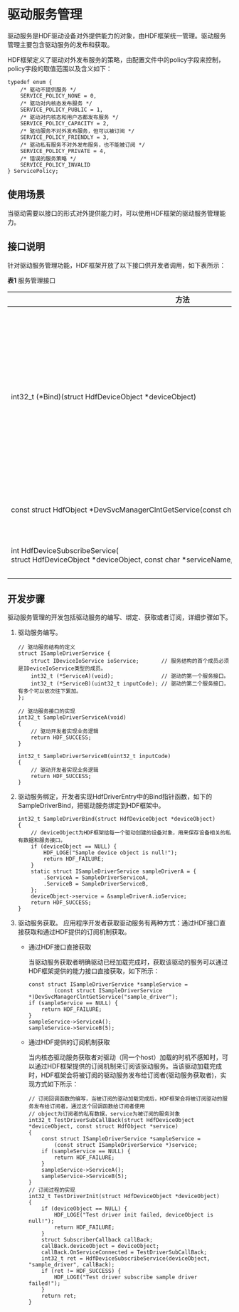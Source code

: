 # 驱动服务管理


驱动服务是HDF驱动设备对外提供能力的对象，由HDF框架统一管理。驱动服务管理主要包含驱动服务的发布和获取。


HDF框架定义了驱动对外发布服务的策略，由配置文件中的policy字段来控制，policy字段的取值范围以及含义如下：


  
```
typedef enum {
    /* 驱动不提供服务 */
    SERVICE_POLICY_NONE = 0,
    /* 驱动对内核态发布服务 */
    SERVICE_POLICY_PUBLIC = 1,
    /* 驱动对内核态和用户态都发布服务 */
    SERVICE_POLICY_CAPACITY = 2,
    /* 驱动服务不对外发布服务，但可以被订阅 */
    SERVICE_POLICY_FRIENDLY = 3,
    /* 驱动私有服务不对外发布服务，也不能被订阅 */
    SERVICE_POLICY_PRIVATE = 4,
    /* 错误的服务策略 */
    SERVICE_POLICY_INVALID
} ServicePolicy;
```


## 使用场景

当驱动需要以接口的形式对外提供能力时，可以使用HDF框架的驱动服务管理能力。


## 接口说明

针对驱动服务管理功能，HDF框架开放了以下接口供开发者调用，如下表所示：

  **表1** 服务管理接口

| 方法 | 描述 | 
| -------- | -------- |
| int32_t&nbsp;(\*Bind)(struct&nbsp;HdfDeviceObject&nbsp;\*deviceObject) | 需要驱动开发者实现Bind函数，将自己的服务接口绑定到HDF框架中。 | 
| const&nbsp;struct&nbsp;HdfObject&nbsp;\*DevSvcManagerClntGetService(const&nbsp;char&nbsp;\*svcName)| 获取驱动的服务。 | 
|int&nbsp;HdfDeviceSubscribeService(<br/>struct&nbsp;HdfDeviceObject&nbsp;\*deviceObject,&nbsp;const&nbsp;char&nbsp;\*serviceName,&nbsp;struct&nbsp;SubscriberCallback&nbsp;callback) | 订阅驱动的服务。 | 


## 开发步骤

驱动服务管理的开发包括驱动服务的编写、绑定、获取或者订阅，详细步骤如下。

1. 驱动服务编写。
     
   ```
   // 驱动服务结构的定义
   struct ISampleDriverService {
       struct IDeviceIoService ioService;       // 服务结构的首个成员必须是IDeviceIoService类型的成员。
       int32_t (*ServiceA)(void);               // 驱动的第一个服务接口。
       int32_t (*ServiceB)(uint32_t inputCode); // 驱动的第二个服务接口，有多个可以依次往下累加。
   };
   
   // 驱动服务接口的实现
   int32_t SampleDriverServiceA(void)
   {
       // 驱动开发者实现业务逻辑
       return HDF_SUCCESS;
   }
   
   int32_t SampleDriverServiceB(uint32_t inputCode)
   {
       // 驱动开发者实现业务逻辑
       return HDF_SUCCESS;
   }
   ```

2. 驱动服务绑定，开发者实现HdfDriverEntry中的Bind指针函数，如下的SampleDriverBind，把驱动服务绑定到HDF框架中。
     
   ```
   int32_t SampleDriverBind(struct HdfDeviceObject *deviceObject)
   {
       // deviceObject为HDF框架给每一个驱动创建的设备对象，用来保存设备相关的私有数据和服务接口。
       if (deviceObject == NULL) {
           HDF_LOGE("Sample device object is null!");
           return HDF_FAILURE;
       }
       static struct ISampleDriverService sampleDriverA = {
           .ServiceA = SampleDriverServiceA,
           .ServiceB = SampleDriverServiceB,
       };
       deviceObject->service = &sampleDriverA.ioService;
       return HDF_SUCCESS;
   }
   ```

3. 驱动服务获取。
   应用程序开发者获取驱动服务有两种方式：通过HDF接口直接获取和通过HDF提供的订阅机制获取。

   - 通过HDF接口直接获取

     当驱动服务获取者明确驱动已经加载完成时，获取该驱动的服务可以通过HDF框架提供的能力接口直接获取，如下所示：

        
      ```
      const struct ISampleDriverService *sampleService =
              (const struct ISampleDriverService *)DevSvcManagerClntGetService("sample_driver");
      if (sampleService == NULL) {
          return HDF_FAILURE;
      }
      sampleService->ServiceA();
      sampleService->ServiceB(5);
      ```
   - 通过HDF提供的订阅机制获取

     当内核态驱动服务获取者对驱动（同一个host）加载的时机不感知时，可以通过HDF框架提供的订阅机制来订阅该驱动服务。当该驱动加载完成时，HDF框架会将被订阅的驱动服务发布给订阅者(驱动服务获取者)，实现方式如下所示：

        
      ```
      // 订阅回调函数的编写，当被订阅的驱动加载完成后，HDF框架会将被订阅驱动的服务发布给订阅者，通过这个回调函数给订阅者使用
      // object为订阅者的私有数据，service为被订阅的服务对象
      int32_t TestDriverSubCallBack(struct HdfDeviceObject *deviceObject, const struct HdfObject *service)
      {
          const struct ISampleDriverService *sampleService =
              (const struct ISampleDriverService *)service;
          if (sampleService == NULL) {
              return HDF_FAILURE;
          }
          sampleService->ServiceA();
          sampleService->ServiceB(5);
      }
      // 订阅过程的实现
      int32_t TestDriverInit(struct HdfDeviceObject *deviceObject)
      {
          if (deviceObject == NULL) {
              HDF_LOGE("Test driver init failed, deviceObject is null!");
              return HDF_FAILURE;
          }
          struct SubscriberCallback callBack;
          callBack.deviceObject = deviceObject;
          callBack.OnServiceConnected = TestDriverSubCallBack;
          int32_t ret = HdfDeviceSubscribeService(deviceObject, "sample_driver", callBack);
          if (ret != HDF_SUCCESS) {
              HDF_LOGE("Test driver subscribe sample driver failed!");
          }
          return ret;
      }
      ```
